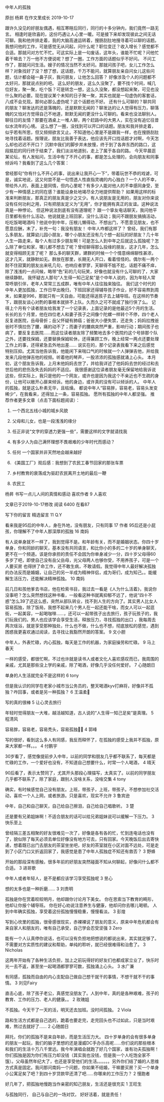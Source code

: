 中年人的孤独

原创 杨昇  在作文里成长  2019-10-17

跟许久没见的好朋友偶遇，相互寒暄后同行，同行的十多分钟内，我们竟然一路无言。
相逢时是欣喜的，这份巧遇让人心里一暖。可是接下来却发现彼此之间无话可聊。我和他并排走着，我的大脑高速运转着，搜肠刮肚地搜寻着可以聊的话题。
我想问他的工作，可是感觉无从问起，问什么呢？职位变迁？收入增长？感觉都不合适。那就问对方忙不忙。可这实际上是一句废话，这年头，谁能不忙呢？问他忙着干嘛去？万一他不方便说呢？想了一圈，工作方面的话题似乎不好问。
不问工作了，那就问问生活。嫂子的情况当然不太好问。那就问孩子吧，女儿工作怎么样？对象找好了没？想了想，这话题，千万不能问，就算朋友亲自问女儿这些问题，估计都会碰一鼻子灰，我问朋友，让他怎么回答？
好像涉及个人的问题都不太好问，那就说点别的吧。
这么好的朋友，这么久没聚了，要不找个时间，喊几位好友，聚一聚，吃个饭？可是转念一想，这么久没聚，都没想起来聚，可见也没什么聚的必要。现在提议某个未知的日子聚一聚，其实也就是一句虚伪的客套话，八成不会兑现。那何必那么虚伪呢？这个话题也不好。
还有什么可聊的？聊共同的朋友？聊发达的还是落魄的，还是默默无闻的？聊发达的让人觉得有压力，聊落魄的又怕对方觉得自己不地道，默默无闻的更没什么可聊的。看来也没法聊别人。
聊往日的友情？那要在酒桌上一堆人聊，两个赶路中的大男人，实在没有追忆往昔似水流年的心境。
这么想了一圈，没找到可以开口的话题。朋友和我并排走着，似乎若有所思，但又频频欲言又止。不知道他心里是不是跟我一样，也在搜肠刮肚地寻找着话题。按理说，朋友比我善于表达，他应该先开口找话题才对啊，今天怎么却也迟迟不开口？
沉默中我们的脚步并未放慢，终于到了各奔东西的路口，这段尴尬的同行终于结束了，我们淡淡地道别，走上了属于各自的路。
今天早晨逛某论坛，有人发帖问，生活中有了不开心的事，都是怎么处理的，会向朋友和同事倾诉吗？我看到了这么几个答案：

曾经那句“你有什么不开心的事，说出来让我开心一下”，带着玩世不恭的戏谑，可是，诚实地说，这又何尝不是一句悟透人性直指灵魂的内心独白？一个人的不幸，带给外人的，表面上是同情，但内心里呢？有多少人能对他人的不幸感同身受，至少有一种情感上的同在感？谁能设身处地竭尽全力地提供帮助？
如果用这样的标准来判断朋友，那真正的朋友真是少之又少。有人说朋友是无用的，朋友对你来说没有任何功利之用，只有把朋友定义为“无用”，你才能拥有真正的友谊。这种说法真是一种悖论。
但这种说法到底有没有道理呢？
跟一个挚友电话聊天，我问他平日里都有些什么活动，他说就是上班回家，没什么活动；我问不跟朋友搞搞活动，吃吃饭喝喝酒吗？他说中到中年，压根儿懒得动，不想出门，不愿意见朋友，也不愿意应酬，末了，补充一句：我没有朋友！
中年人咋都这样了？
曾经，我们有那么多朋友。就算幼儿园小朋友，哪个小朋友还没有几个想一起玩的好朋友？几十年人生一路走来，每个人有过多少朋友啊！可是怎么人到中年之后就这么孤独呢？怎么除了单位和家，哪儿都不想去了呢？曾经聊得那么投缘的朋友，这才几年，怎么就变得相顾无言了呢？
那么多的聊天群，建群的时候一个个情意绵绵聊性甚浓，这才几天，就静默如无。群放在那里，长期无人开口，看着怪怪的。偶尔有一两个耐不住寂寞的朋友出来吼几句，也响应者寥寥，天聊得不尴不尬，话题不痛不痒，除了浅浅的一点问候，略带“色”彩的几句玩笑，好像也就没有什么可聊的了，大家继续静默。
我怀疑古人那句“人生得一知己足矣”是个中年人说的，因为年轻人常常呼朋引伴，老年人常常三五成群，唯有中年人往往独来独往。
我们这个时代的中年人更加孤独，工作日早出晚归，下班回家还得辅导孩子作业，好不容易熬到周末，如果是996，那就只有一天自由，可能还得送孩子去上辅导班。在这样的节奏下，跟朋友谈心对酌的事根本就排不上队。久而久之可不就成了独行侠了么。
记得上个月有个读者朋友给我发了一个记录表，上面记录的是他最近5个月的生活。长长的五个月里，他在四位老人和妻子孩子之间像个陀螺一样转个不停，四个老人反复进医院，岳母骨折；岳父怀疑有肺癌；爸爸大小便失禁，还走失；妈妈拉拽爸爸时不慎拉伤了腰，痛的动不了；而妻子的腰病突然严重，影响行动；期间孩子也病了，要反复去医院……而这位读者朋友除了频繁地去多个医院约这个号排那个队之外，还要找保姆，还要替换保姆轮休，还得兼顾工作，晚上经常一两点还要处理工作上的事，还得紧急去外地出差……
说实在的，那个记录表我看下来之后感觉特别压抑。尤其当他告诉我，他能闲下来喘口气的时候就一个人弹弹吉他，并给我发来几段他弹吉他的视频。听着他的琴声，一股浓浓的孤独感就涌上心头。
本月初，这个朋友告诉我，上月末他妈妈去世了，并给我详述了他妈妈去世的经过和去世后他的悲伤及失去妈妈的不适应。
我很感谢这位读者朋友毫无保留地给我诉说这些，但实际上，我只是他的一个网友，或许也是因为我这个不亲近也不生疏的身份，让他可以敞开心扉来倾诉。他的身边，或许真的没有可以倾诉的人。
中年人的孤独，就是这么朴素无华，且枯燥。
都说中年人“容易胖，容易老，容易头发变稀少”，在我看来，还得加上一条，容易孤独。
愿所有孤独的中年人都坚强。
推荐作者更多文章（点击下面标题阅读）：

1.  一个西北五线小城的城乡风貌

2.  父母和儿女，也是一段浅浅的缘分

3.  任正非说“文字的穿透力更强一些”，需要这样的文字就请找我

4. 有多少人为自己满怀理想不畏艰难的少年时代而感动？

5.  任何 一个国家并非天然地会越来越好

6. 《美国工厂》观后感：我想到了农民工春节回家的那张车票

7.  乡村教育的衰落成为驱赶农民离开土地的最后一鞭

8. 农民工


杨昇
书写一点儿人间的真情和感动
喜欢作者
9 人喜欢

文章已于2019-10-17修改
阅读 6400
 在看87

写下你的留言
精选留言
 11
Q.Y

 看来我是95后的中年人，身在外地，没有朋友，只有同事
 17
作者
 95后还是小屁孩，你理解不了中年人那深厚的孤独
 16
南妈

 有人说单身就不一样了，我到觉得不是。和年龄有关，而不是婚姻状态。你四十岁单身，你和同龄的聊天，基本没有共同语言，和比你小的多的二十岁的单身聊天，更不在一个频道。该是你承担的责任不会因为你单身减少一分，四十岁父母得60多岁了吧，即使自己没有岳父岳母，光父母两人也够你受，不用养孩子，可是一个人要买房 也得拼了命工作，还不敢生病，不敢请假。我觉得中年人最好解决孤独的办法反而是婚姻，让自己的另一半成为精神伴侣，成为哥们，成为知己。。能缓解生活压力，还能解决精神孤独。
 10
南妈

 前几日和孩他爹去书店，他在检索书目，我过去一看是《人为什么活着》，我说你没事吧？怎么突然想找这种书看，一般看这种书就离抑郁不远了，他说“四十不惑”怎么39了还这么惑，突然从部队转业，找不到人生的方向了。其实男人比女人容易孤独，除了饭局，我想不起来几个男人在一起还能干啥，而女人可以一起逛街，一起美容，一起喝咖啡……，还可以一起带孩子出去旅行，孩子玩孩子的，我们玩我们的。男人也应该学会享受生活，释放压力，寻找孤独的出口 ，我每周去两次瑶浴，就是享受那种独处，什么也不做，什么也不想，彻底放松的感觉，遇到困惑我更喜欢通过阅读，去寻找让我豁然开朗的答案。
 9
文小胆

 中年人，外表忙碌，内心孤独，每天是工作的机器，为家庭操劳和忙碌。
 9
马上春天

 一样的感受，都很忙啊，不过也许就是读书人或者文化人喜欢感叹而已，我周围的亲戚，尤其是那些没上学的亲戚，除了喝酒，好像几乎没任何爱好。
 7
心随朗日

 单身的人生活就完全不是这样的
 6
tony

 但是我认识的同学在老家小城市当公务员的，整天喝酒kyv打麻将，好像并不孤独？咋回事，或者是另一种孤独？
 6
王温柔💛

 写的真的很棒
 5
让心灵去旅行

 年轻时觉得朋友一大堆，越活越知道，古人说的“人生得一知己足矣”是真理。
 5
程清风

 容易胖，容易老，容易秃头，容易孤独👍🏻
 4
郭峰

 写的很好，看到这么多人有同感，我反而释怀了，在孤独的感受上我并不孤独，原来大家都一样。。。
 4
付鹏宇

 30岁看了，感觉像提前步入中年，以前的同学和朋友几乎都不联系了，每天都是忙碌的工作，一个爱好也没有，不知道自己想要什么，时常一个人喝酒，
 4
晴天

 90后看了，表示太赞同了，尤其开头那段心理描写，太真实了。以前的同学朋友几乎都不联系了，除了家庭，跟别人没啥关系，没啥交集
 4
tony

 确实，有时候感觉自己没有朋友。上班，带孩子，上班，带孩子。不想参加社交活动，喜欢一个人上网，或者旅游。只是喜欢，现实不允许
 3
鲁宾逊

 中年，自己和自己聊天，自己给自己擦泪，自己给自己唱歌听。
 3
楚

 还是要有兄弟姐妹啊！不适合朋友的话可以给兄弟姐妹说可以缓解一下压力。
 3
快乐至上

 曾经隔三差五相聚的好友很难见一次了，好像是各有各的忙，忙到连电话也没有了，貌似除了每天必须去单位好像没有地方可去，只有回家。今天晚饭后出去寄快递，想着既已出门去朋友的茶室坐坐吧，好友的茶室就在小区对面不远处，可是走到了小区门口又折返回家了，我感觉是患了中年人孤独症不知还有救否？
 3
野蜂

 开始的那段深有感触，很多年前的好朋友突然碰面不知从何聊起，好像问什么都不合适。
 3
进哥歌

 中年人或者年轻人，是不是都应该学习享受孤独呢
 3
昱心

 想的太多也是一种折磨……
 3
刘贵明

 孤独是你在赏着皎皎明月，他却跟你讨论月下美女。
你在思索当下教育的畸形，他却让你报个辅导班。
你在好心劝说注意养生与健康，他却问你去哪儿喝顿。
人到中年确实孤独，享受着这份孤独慢慢稳重，慢慢看淡。
 3
彭煌

 写到心坎里的孤独，很骨感很现实，赤裸裸说了朋友的意义，原来中年危机都会有来自家人和朋友的，唯有自己承受，自己学会忍受坚强
 3
Zero

 能有一个人认真停你说话，也可以没有负担地把想说的都说出来，其实就足够了。不需要对方实质性的建议和帮助，单纯的聆听，就已经很难得和治愈了。
 3
Nicholas

 这两年开始有了各种生活负担，加上之前玩得好的好友们也都成家立业了，快乐时光一去不返，甚至坐一起喝酒都寥寥可数，孤独涌上心头。
 3
水广兼

 有同感，孤独而自由的内心支配自己做自己想干就干的事情，不想干就不干的事情。
 3
刘见Fairy

 直击心底，除了孩子老公，真感觉没朋友了。人到中年，真的是各种艰难，孩子的教育、工作的压力、老人的健康。。
 2
玫瑰姐

 不孤独。今天干了一天的活，明天还去加班。没时间孤独。
 2
Viola

 路和生活方式都是自己选的，跪着也要走完，走完回头也不过如此，只是当时艰难，熬过去就好了……
 2
心随朗日

 拜托，你们的孤独不是来自年龄，而是生活压力大。 四十岁单身的会有很多单身的朋友一起玩，我们的脑子里想的还是漫威DC手办乐高呢……你们说的那些根本和我们的生活十万八千里远。我今年演唱会就跑了好几个国家，谁有功夫孤独啊！你们孤独是因为你们有压力却没钱（其实我也没钱，但是我一个人吃饱全家不饿）。父母虽然年纪大了，也还是享受他们的生活。。。。。。另外你们结了婚的人思维方式真是固定。我问那问南妈一个问题，你如果不结婚，干嘛要买房？买一个单身小公寓足矣了吧？到四十岁贷款早还清了吧……你哪来的工作压力？
 2
慢跑者

 好几年了，把孤独地慢跑当作亲密的知己朋友，生活还是很充实
 1
王旺生

 与孤独同行，
自己与自己的一场对饮，
好好活着，就是责任！

